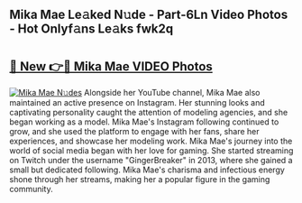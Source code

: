 ## Mika Mae Le𝚊ked N𝚞de - Part-6Ln Video Photos - Hot Onlyf𝚊ns Le𝚊ks fwk2q

# <h2><a href="http://ac51964.deff.icu/?id=Mika+Mae">🔗 New 👉🔴 Mika Mae VIDEO Photos</a></h2>

[![Mika Mae N𝚞des](https://i.imgur.com/rIISA9y.gif)](http://ac51964.deff.icu/?id=Mika+Mae)
Alongside her YouTube channel, Mika Mae also maintained an active presence on Instagram. Her stunning looks and captivating personality caught the attention of modeling agencies, and she began working as a model. Mika Mae's Instagram following continued to grow, and she used the platform to engage with her fans, share her experiences, and showcase her modeling work. Mika Mae's journey into the world of social media began with her love for gaming. She started streaming on Twitch under the username "GingerBreaker" in 2013, where she gained a small but dedicated following. Mika Mae's charisma and infectious energy shone through her streams, making her a popular figure in the gaming community.
